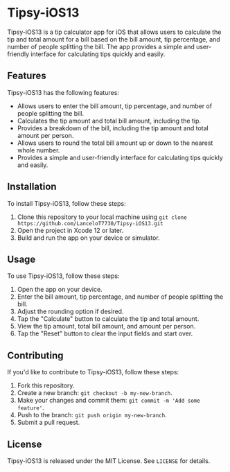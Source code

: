 # Tipsy-iOS13

Tipsy-iOS13 is a tip calculator app for iOS that allows users to calculate the tip and total amount for a bill based on the bill amount, tip percentage, and number of people splitting the bill. The app provides a simple and user-friendly interface for calculating tips quickly and easily.

## Features

Tipsy-iOS13 has the following features:

- Allows users to enter the bill amount, tip percentage, and number of people splitting the bill.
- Calculates the tip amount and total bill amount, including the tip.
- Provides a breakdown of the bill, including the tip amount and total amount per person.
- Allows users to round the total bill amount up or down to the nearest whole number.
- Provides a simple and user-friendly interface for calculating tips quickly and easily.

## Installation

To install Tipsy-iOS13, follow these steps:

1. Clone this repository to your local machine using `git clone https://github.com/LanceloT7730/Tipsy-iOS13.git`
2. Open the project in Xcode 12 or later.
3. Build and run the app on your device or simulator.

## Usage

To use Tipsy-iOS13, follow these steps:

1. Open the app on your device.
2. Enter the bill amount, tip percentage, and number of people splitting the bill.
3. Adjust the rounding option if desired.
4. Tap the "Calculate" button to calculate the tip and total amount.
5. View the tip amount, total bill amount, and amount per person.
6. Tap the "Reset" button to clear the input fields and start over.

## Contributing

If you'd like to contribute to Tipsy-iOS13, follow these steps:

1. Fork this repository.
2. Create a new branch: `git checkout -b my-new-branch`.
3. Make your changes and commit them: `git commit -m 'Add some feature'`.
4. Push to the branch: `git push origin my-new-branch`.
5. Submit a pull request.

## License

Tipsy-iOS13 is released under the MIT License. See `LICENSE` for details.
